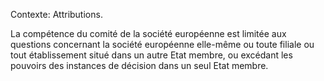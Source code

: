Contexte: Attributions.

La compétence du comité de la société européenne est limitée aux questions concernant la société européenne elle-même ou toute filiale ou tout établissement situé dans un autre Etat membre, ou excédant les pouvoirs des instances de décision dans un seul Etat membre.